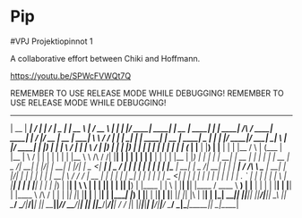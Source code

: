 # Pip
#VPJ
Projektiopinnot 1

A collaborative effort between Chiki and Hoffmann.

https://youtu.be/SPWcFVWQt7Q

REMEMBER TO USE RELEASE MODE WHILE DEBUGGING!
REMEMBER TO USE RELEASE MODE WHILE DEBUGGING!


  _____  ______ __  __ ______ __  __ ____  ______ _____     _______ ____     _    _  _____ ______    _____  ______ _      ______           _____ ______    __  __  ____  _____  ______   __          ___    _ _____ _      ______    _____  ______ ____  _    _  _____  _____ _____ _   _  _____ 
 |  __ \|  ____|  \/  |  ____|  \/  |  _ \|  ____|  __ \   |__   __/ __ \   | |  | |/ ____|  ____|  |  __ \|  ____| |    |  ____|   /\    / ____|  ____|  |  \/  |/ __ \|  __ \|  ____|  \ \        / / |  | |_   _| |    |  ____|  |  __ \|  ____|  _ \| |  | |/ ____|/ ____|_   _| \ | |/ ____|
 | |__) | |__  | \  / | |__  | \  / | |_) | |__  | |__) |     | | | |  | |  | |  | | (___ | |__     | |__) | |__  | |    | |__     /  \  | (___ | |__     | \  / | |  | | |  | | |__      \ \  /\  / /| |__| | | | | |    | |__     | |  | | |__  | |_) | |  | | |  __| |  __  | | |  \| | |  __ 
 |  _  /|  __| | |\/| |  __| | |\/| |  _ <|  __| |  _  /      | | | |  | |  | |  | |\___ \|  __|    |  _  /|  __| | |    |  __|   / /\ \  \___ \|  __|    | |\/| | |  | | |  | |  __|      \ \/  \/ / |  __  | | | | |    |  __|    | |  | |  __| |  _ <| |  | | | |_ | | |_ | | | | . ` | | |_ |
 | | \ \| |____| |  | | |____| |  | | |_) | |____| | \ \      | | | |__| |  | |__| |____) | |____   | | \ \| |____| |____| |____ / ____ \ ____) | |____   | |  | | |__| | |__| | |____      \  /\  /  | |  | |_| |_| |____| |____   | |__| | |____| |_) | |__| | |__| | |__| |_| |_| |\  | |__| |
 |_|  \_\______|_|  |_|______|_|  |_|____/|______|_|  \_\     |_|  \____/    \____/|_____/|______|  |_|  \_\______|______|______/_/    \_\_____/|______|  |_|  |_|\____/|_____/|______|      \/  \/   |_|  |_|_____|______|______|  |_____/|______|____/ \____/ \_____|\_____|_____|_| \_|\_____|
                                                                                                                                                                                                                                                                                                 
